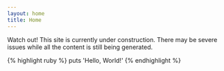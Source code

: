 ```yaml
---
layout: home
title: Home
---
```


Watch out! This site is currently under construction. There may be severe issues
while all the content is still being generated.

{% highlight ruby %}
puts 'Hello, World!'
{% endhighlight %}